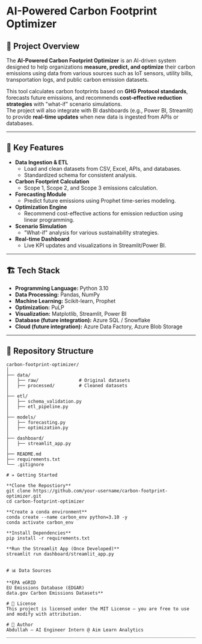 # AI-Powered Carbon Footprint Optimizer

## 📌 Project Overview
The **AI-Powered Carbon Footprint Optimizer** is an AI-driven system designed to help organizations **measure, predict, and optimize** their carbon emissions using data from various sources such as IoT sensors, utility bills, transportation logs, and public carbon emission datasets.

This tool calculates carbon footprints based on **GHG Protocol standards**, forecasts future emissions, and recommends **cost-effective reduction strategies** with "what-if" scenario simulations.  
The project will also integrate with BI dashboards (e.g., Power BI, Streamlit) to provide **real-time updates** when new data is ingested from APIs or databases.

---

## 🎯 Key Features
- **Data Ingestion & ETL**  
  - Load and clean datasets from CSV, Excel, APIs, and databases.
  - Standardized schema for consistent analysis.
- **Carbon Footprint Calculation**  
  - Scope 1, Scope 2, and Scope 3 emissions calculation.
- **Forecasting Module**  
  - Predict future emissions using Prophet time-series modeling.
- **Optimization Engine**  
  - Recommend cost-effective actions for emission reduction using linear programming.
- **Scenario Simulation**  
  - "What-if" analysis for various sustainability strategies.
- **Real-time Dashboard**  
  - Live KPI updates and visualizations in Streamlit/Power BI.

---

## 🏗️ Tech Stack
- **Programming Language:** Python 3.10
- **Data Processing:** Pandas, NumPy
- **Machine Learning:** Scikit-learn, Prophet
- **Optimization:** PuLP
- **Visualization:** Matplotlib, Streamlit, Power BI
- **Database (future integration):** Azure SQL / Snowflake
- **Cloud (future integration):** Azure Data Factory, Azure Blob Storage

---

## 📂 Repository Structure
```plaintext
carbon-footprint-optimizer/
│
├── data/
│   ├── raw/               # Original datasets
│   ├── processed/         # Cleaned datasets
│
├── etl/
│   ├── schema_validation.py
│   ├── etl_pipeline.py
│
├── models/
│   ├── forecasting.py
│   ├── optimization.py
│
├── dashboard/
│   ├── streamlit_app.py
│
├── README.md
├── requirements.txt
└── .gitignore

# ✈️ Getting Started

**Clone the Repostiory**
git clone https://github.com/your-username/carbon-footprint-optimizer.git
cd carbon-footprint-optimizer

**Create a conda environment**
conda create --name carbon_env python=3.10 -y
conda activate carbon_env

**Install Dependencies**
pip install -r requirements.txt

**Run the Streamlit App (Once Developed)**
streamlit run dashboard/streamlit_app.py


# 📊 Data Sources

**EPA eGRID
EU Emissions Database (EDGAR)
data.gov Carbon Emissions Datasets**

# 📝 License
This project is licensed under the MIT License — you are free to use and modify with attribution.

# 👤 Author
Abdullah – AI Engineer Intern @ Aim Learn Analytics
________________________________________________________________________
